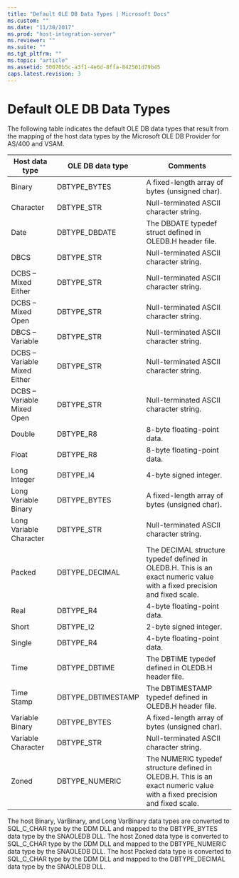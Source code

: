 ```yaml
---
title: "Default OLE DB Data Types | Microsoft Docs"
ms.custom: ""
ms.date: "11/30/2017"
ms.prod: "host-integration-server"
ms.reviewer: ""
ms.suite: ""
ms.tgt_pltfrm: ""
ms.topic: "article"
ms.assetid: 50070b5c-a3f1-4e6d-8ffa-842501d79b45
caps.latest.revision: 3
---
```

# Default OLE DB Data Types
The following table indicates the default OLE DB data types that result from the mapping of the host data types by the Microsoft OLE DB Provider for AS/400 and VSAM.  
  
|Host data type|OLE DB data type|Comments|  
|--------------------|----------------------|--------------|  
|Binary|DBTYPE_BYTES|A fixed-length array of bytes (unsigned char).|  
|Character|DBTYPE_STR|Null-terminated ASCII character string.|  
|Date|DBTYPE_DBDATE|The DBDATE typedef struct defined in OLEDB.H header file.|  
|DBCS|DBTYPE_STR|Null-terminated ASCII character string.|  
|DCBS – Mixed Either|DBTYPE_STR|Null-terminated ASCII character string.|  
|DCBS – Mixed Open|DBTYPE_STR|Null-terminated ASCII character string.|  
|DBCS – Variable|DBTYPE_STR|Null-terminated ASCII character string.|  
|DCBS – Variable Mixed Either|DBTYPE_STR|Null-terminated ASCII character string.|  
|DCBS – Variable Mixed Open|DBTYPE_STR|Null-terminated ASCII character string.|  
|Double|DBTYPE_R8|8-byte floating-point data.|  
|Float|DBTYPE_R8|8-byte floating-point data.|  
|Long Integer|DBTYPE_I4|4-byte signed integer.|  
|Long Variable Binary|DBTYPE_BYTES|A fixed-length array of bytes (unsigned char).|  
|Long Variable Character|DBTYPE_STR|Null-terminated ASCII character string.|  
|Packed|DBTYPE_DECIMAL|The DECIMAL structure typedef defined in OLEDB.H. This is an exact numeric value with a fixed precision and fixed scale.|  
|Real|DBTYPE_R4|4-byte floating-point data.|  
|Short|DBTYPE_I2|2-byte signed integer.|  
|Single|DBTYPE_R4|4-byte floating-point data.|  
|Time|DBTYPE_DBTIME|The DBTIME typedef defined in OLEDB.H header file.|  
|Time Stamp|DBTYPE_DBTIMESTAMP|The DBTIMESTAMP typedef defined in OLEDB.H header file.|  
|Variable Binary|DBTYPE_BYTES|A fixed-length array of bytes (unsigned char).|  
|Variable Character|DBTYPE_STR|Null-terminated ASCII character string.|  
|Zoned|DBTYPE_NUMERIC|The NUMERIC typedef structure defined in OLEDB.H. This is an exact numeric value with a fixed precision and fixed scale.|  
  
 The host Binary, VarBinary, and Long VarBinary data types are converted to SQL_C_CHAR type by the DDM DLL and mapped to the DBTYPE_BYTES data type by the SNAOLEDB DLL. The host Zoned data type is converted to SQL_C_CHAR type by the DDM DLL and mapped to the DBTYPE_NUMERIC data type by the SNAOLEDB DLL. The host Packed data type is converted to SQL_C_CHAR type by the DDM DLL and mapped to the DBTYPE_DECIMAL data type by the SNAOLEDB DLL.